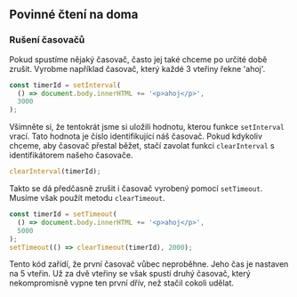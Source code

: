 ## Povinné čtení na doma

### Rušení časovačů

Pokud spustíme nějaký časovač, často jej také chceme po určité době zrušit. Vyrobme například časovač, který každé 3 vteřiny řekne 'ahoj'.

```js
const timerId = setInterval(
  () => document.body.innerHTML += '<p>ahoj</p>', 
  3000
);
```

Všimněte si, že tentokrát jsme si uložili hodnotu, kterou funkce `setInterval` vrací. Tato hodnota je číslo identifikující náš časovač. Pokud kdykoliv chceme, aby časovač přestal běžet, stačí zavolat funkci `clearInterval` s identifikátorem našeho časovače.

```js
clearInterval(timerId);
```

Takto se dá předčasně zrušit i časovač vyrobený pomocí `setTimeout`. Musíme však použít metodu `clearTimeout`.

```js
const timerId = setTimeout(
  () => document.body.innerHTML += '<p>ahoj</p>',
  5000
);
setTimeout(() => clearTimeout(timerId), 2000);
```

Tento kód zařídí, že první časovač vůbec neproběhne. Jeho čas je nastaven na 5 vteřin. Už za dvě vteřiny se však spustí druhý časovač, který nekompromisně vypne ten první dřív, než stačil cokoli udělat.
